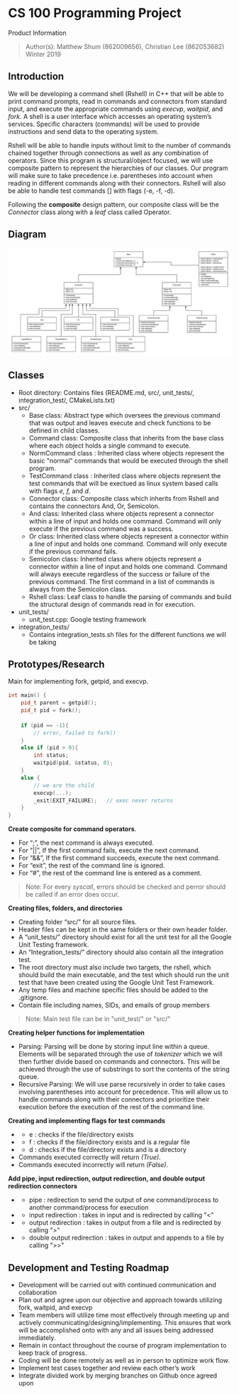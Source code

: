 # CS 100 Programming Project

Product Information
> Author(s): Matthew Shum (862009656), Christian Lee (862053682)
> Winter 2019

## Introduction
We will be developing a command shell (Rshell) in C++ that will be able to print command prompts, read in commands and connectors from standard input, and execute the appropriate commands using _execvp_, _waitpid_, and _fork_. A shell is a user interface which accesses an operating system’s services. Specific characters (commands) will be used to provide instructions and send data to the operating system. 

Rshell will be able to handle inputs without limit to the number of commands chained together through connections as well as any combination of operators. Since this program is structural/object focused, we will use composite pattern to represent the hierarchies of our classes. Our program will make sure to take precedence i.e. parentheses into account when reading in different commands along with their connectors. Rshell will also be able to handle test commands [] with flags (-e, -f, -d). 

Following the **composite** design pattern, our composite class will be the *Connector* class along with a *leaf* class called Operator.

## Diagram

![example expression tree](images/Assignment%201%20UML.png?raw=true "Diagram")
      
## Classes
* Root directory: Contains files (README.md, src/, unit_tests/, integration_test/, CMakeLists.txt)
* src/
  * Base class: Abstract type which oversees the previous command that was output and leaves execute and check functions to be defined in child classes.
  * Command class: Composite class that inherits from the base class where each object holds a single command to execute.
  * NormCommand class : Inherited class where objects represent the basic "normal" commands that would be executed through the shell program.
  * TestCommand class : Inherited class where objects represent the test commands that will be exectued as linux system based calls with flags *e, f,* and *d*.
  * Connector class: Composite class which inherits from Rshell and contains the connectors And, Or, Semicolon.
  * And class: Inherited class where objects represent a connector within a line of input and holds one command. Command will only execute if the previous command was a success.
  * Or class: Inherited class where objects represent a connector within a line of input and holds one command. Command will only execute if the previous command fails.
  * Semicolon class: Inherited class where objects represent a connector within a line of input and holds one command. Command will always execute regardless of the success or failure of the previous command. The first command in a list of commands is always from the Semicolon class.
  * Rshell class: Leaf class to handle the parsing of commands and build the structural design of commands read in for execution. 
* unit_tests/
  * unit_test.cpp: Google testing framework
* integration_tests/
  * Contains integration_tests.sh files for the different functions we will be taking

## Prototypes/Research

Main for implementing fork, getpid, and execvp.

```c++
int main() {
    pid_t parent = getpid();
    pid_t pid = fork();

    if (pid == -1){
        // error, failed to fork()
    } 
    else if (pid > 0){
        int status;
        waitpid(pid, &status, 0);
    }
    else {
        // we are the child
        execvp(...);
        _exit(EXIT_FAILURE);   // exec never returns
    }
}
```
**Create composite for command operators**.
* For “;”, the next command is always executed.
* For “||”, If the first command fails, execute the next command.
* For “&&”, If the first command succeeds, execute the next command.
* For “exit”, the rest of the command line is ignored.
* For “#”, the rest of the command line is entered as a comment.

> Note: For every *syscall*, errors should be checked and perror should be called if an error does occur.

**Creating files, folders, and directories**
* Creating folder “src/” for all source files. 
* Header files can be kept in the same folders or their own header folder.
* A “unit_tests/” directory should exist for all the unit test for all the Google Unit Testing framework. 
* An “Integration_tests/” directory should also contain all the integration test. 
* The root directory must also include two targets, the rshell, which should build the main executable, and the test which should run the unit test that have been created using the Google Unit Test Framework. 
* Any temp files and machine specific files should be added to the .gitignore.
* Contain file including names, SIDs, and emails of group members

> Note: Main test file can be in "unit_test/" or "src/"

**Creating helper functions for implementation**
* Parsing: Parsing will be done by storing input line within a queue. Elements will be separated through the use of *tokenizer* which we will then further divide based on commands and connectors. This will be achieved through the use of substrings to sort the contents of the string queue.
* Recursive Parsing: We will use parse recursively in order to take cases involving parentheses into account for precedence. This will allow us to handle commands along with their connectors and prioritize their execution before the execution of the rest of the command line.

**Creating and implementing flags for test commands**
* - e : checks if the file/directory exists
* - f : checks if the file/directory exists and is a regular file
* - d : checks if the file/directory exists and is a directory
* Commands executed correctly will return *(True)*.
* Commands executed incorrectly will return *(False)*.

**Add pipe, input redirection, output redirection, and double output redirection connectors**
* - pipe : redirection to send the output of one command/process to another command/process for execution
* - input redirection : takes in input and is redirected by calling "<"
* - output redirection : takes in output from a file and is redirected by calling ">"
* - double output redirection : takes in output and appends to a file by calling ">>"

## Development and Testing Roadmap
* Development will be carried out with continued communication and collaboration
* Plan out and agree upon our objective and approach towards utilizing fork, waitpid, and execvp
* Team members will utilize time most effectively through meeting up and actively communicating/designing/implementing. This ensures that work will be accomplished onto with any and all issues being addressed immediately.
* Remain in contact throughout the course of program implementation to keep track of progress.
* Coding will be done remotely as well as in person to optimize work flow.
* Implement test cases together and review each other’s work 
* Integrate divided work by merging branches on Github once agreed upon



